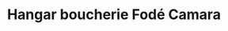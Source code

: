 ---
title: "Hangar boucherie Fodé Camara"
url: /koundou/hangar-boucherie-fode-camara/
shop: Metzgerei
---